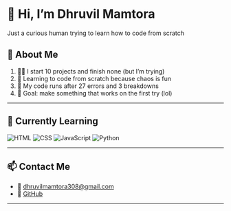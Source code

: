

# 👋 Hi, I’m Dhruvil Mamtora

Just a curious human trying to learn how to code from scratch 


## 🚀 About Me


1. 🤹‍♂️ I start 10 projects and finish none (but I’m trying)  
2. 🧠 Learning to code from scratch because chaos is fun  
3. 💾 My code runs after 27 errors and 3 breakdowns  
4. 🚀 Goal: make something that works on the first try (lol)

---

## 🧠 Currently Learning

![HTML](https://img.shields.io/badge/HTML-E34F26?style=for-the-badge&logo=html5&logoColor=white)
![CSS](https://img.shields.io/badge/CSS-1572B6?style=for-the-badge&logo=css3)
![JavaScript](https://img.shields.io/badge/JavaScript-F7DF1E?style=for-the-badge&logo=javascript&logoColor=black)
![Python](https://img.shields.io/badge/Python-3776AB?style=for-the-badge&logo=python&logoColor=white)


---

## 📫 Contact Me

- 📧 dhruvilmamtora308@gmail.com  
- 💼 [GitHub](https://github.com/dhruvilmamtora)

---


